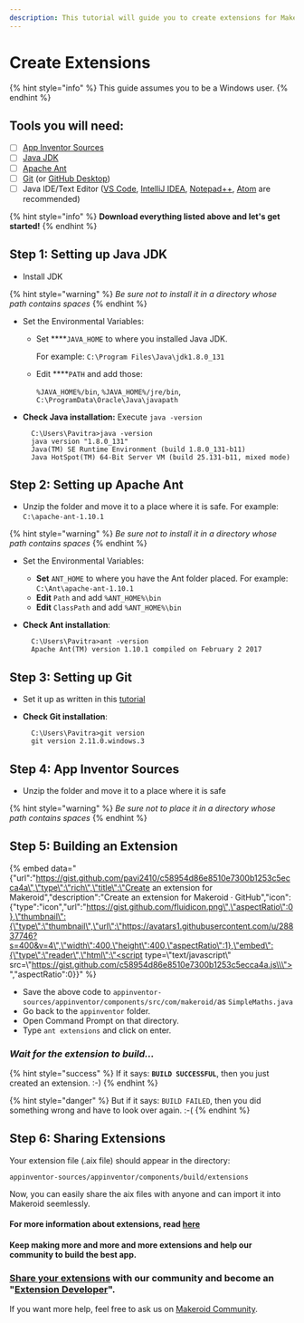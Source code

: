 ```yaml
---
description: This tutorial will guide you to create extensions for Makeroid.
---
```


# Create Extensions

{% hint style="info" %}
This guide assumes you to be a Windows user.
{% endhint %}

## Tools you will need:

* [ ] [App Inventor Sources ](https://github.com/mit-cml/appinventor-sources)
* [ ] [Java JDK](http://www.oracle.com/technetwork/java/javase/downloads/index.html)
* [ ] [Apache Ant](http://ant.apache.org/bindownload.cgi)
* [ ] [Git](https://git-scm.com/downloads) \(or [GitHub Desktop](https://desktop.github.com/)\)
* [ ] Java IDE/Text Editor \([VS Code](https://code.visualstudio.com), [IntelliJ IDEA](https://www.jetbrains.com/idea/download/), [Notepad++](https://notepad-plus-plus.org), [Atom](https://atom.io/) are recommended\)

{% hint style="info" %}
**Download everything listed above and let's get started!**
{% endhint %}

## Step 1: Setting up Java JDK

* Install JDK

{% hint style="warning" %}
_Be sure not to install it in a directory whose path contains spaces_
{% endhint %}

* Set the Environmental Variables:
  * Set ****`JAVA_HOME` to where you installed Java JDK.

    For example: `C:\Program Files\Java\jdk1.8.0_131`

  * Edit ****`PATH` and add those:

    `%JAVA_HOME%/bin`, `%JAVA_HOME%/jre/bin`, `C:\ProgramData\Oracle\Java\javapath`
* **Check Java installation:** Execute `java -version`

  ```text
    C:\Users\Pavitra>java -version
    java version "1.8.0_131"
    Java(TM) SE Runtime Environment (build 1.8.0_131-b11)
    Java HotSpot(TM) 64-Bit Server VM (build 25.131-b11, mixed mode)
  ```

## Step 2: Setting up Apache Ant

* Unzip the folder and move it to a place where it is safe. For example: `C:\apache-ant-1.10.1`

{% hint style="warning" %}
_Be sure not to install it in a directory whose path contains spaces_
{% endhint %}

* Set the Environmental Variables:
  * **Set** `ANT_HOME` to where you have the Ant folder placed. For example: `C:\Ant\apache-ant-1.10.1`
  * **Edit** `Path` and add `%ANT_HOME%\bin`
  * **Edit** `ClassPath` and add `%ANT_HOME%\bin`
* **Check Ant installation**:

  ```text
    C:\Users\Pavitra>ant -version
    Apache Ant(TM) version 1.10.1 compiled on February 2 2017
  ```

## Step 3: Setting up Git

* Set it up as written in this [tutorial](https://www.atlassian.com/git/tutorials/install-git#windows)
* **Check Git installation**:

  ```text
    C:\Users\Pavitra>git version
    git version 2.11.0.windows.3
  ```

## Step 4: App Inventor Sources

* Unzip the folder and move it to a place where it is safe

{% hint style="warning" %}
_Be sure not to place it in a directory whose path contains spaces_
{% endhint %}

## Step 5: Building an Extension

{% embed data="{\"url\":\"https://gist.github.com/pavi2410/c58954d86e8510e7300b1253c5ecca4a\",\"type\":\"rich\",\"title\":\"Create an extension for Makeroid\",\"description\":\"Create an extension for Makeroid · GitHub\",\"icon\":{\"type\":\"icon\",\"url\":\"https://gist.github.com/fluidicon.png\",\"aspectRatio\":0},\"thumbnail\":{\"type\":\"thumbnail\",\"url\":\"https://avatars1.githubusercontent.com/u/28837746?s=400&v=4\",\"width\":400,\"height\":400,\"aspectRatio\":1},\"embed\":{\"type\":\"reader\",\"html\":\"<script type=\\\"text/javascript\\\" src=\\\"https://gist.github.com/c58954d86e8510e7300b1253c5ecca4a.js\\\"></script>\",\"aspectRatio\":0}}" %}

* Save the above code to `appinventor-sources/appinventor/components/src/com/makeroid/`as `SimpleMaths.java`
* Go back to the `appinventor` folder.
* Open Command Prompt on that directory.
* Type `ant extensions` and click on enter.

### _Wait for the extension to build..._

{% hint style="success" %}
If it says: **`BUILD SUCCESSFUL`**, then you just created an extension. :-\)
{% endhint %}

{% hint style="danger" %}
But if it says: `BUILD FAILED`, then you did something wrong and have to look over again. :-\(
{% endhint %}

## Step 6: Sharing Extensions

Your extension file \(.aix file\) should appear in the directory:

`appinventor-sources/appinventor/components/build/extensions`

Now, you can easily share the aix files with anyone and can import it into Makeroid seemlessly.

#### For more information about extensions, read [here](http://ai2.appinventor.mit.edu/reference/other/extensions.html)

#### Keep making more and more and more extensions and help our community to build the best app.

### [Share your extensions](https://community.makeroid.io/c/extensions) with our community and become an "[Extension Developer](https://community.makeroid.io/badges/102/extension-developer)".

If you want more help, feel free to ask us on [Makeroid Community](https://community.makeroid.io).

